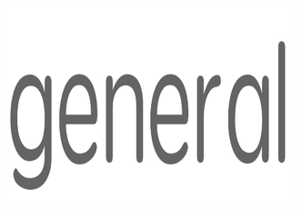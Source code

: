 <div align="center">
  <a href="https://github.com/andrewtavis/general"><img src="https://github.com/andrewtavis/general/blob/master/resources/general_logo.png" width="568" height="342"></a>
</div>